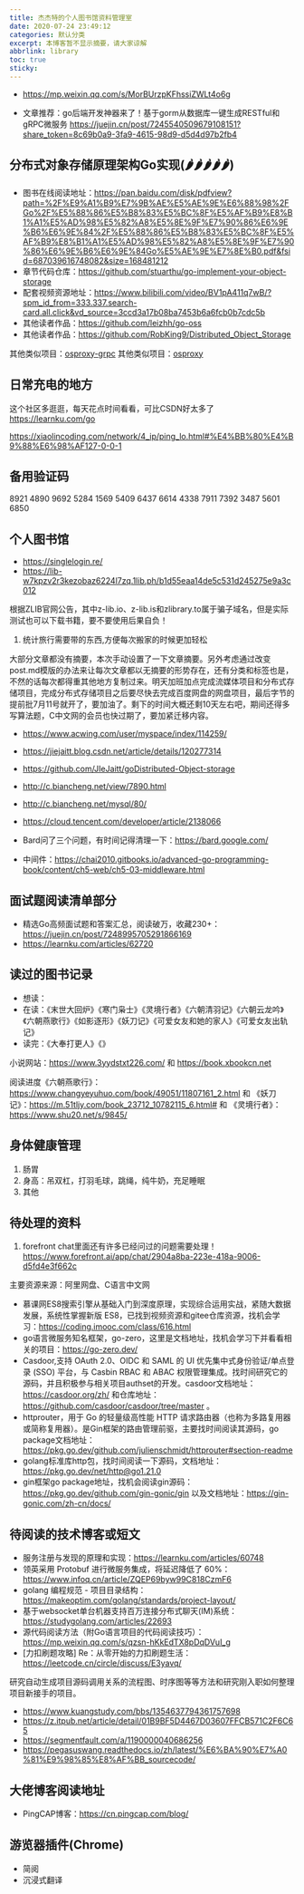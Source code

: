 ```yaml
---
title: 杰杰特的个人图书馆资料管理室
date: 2020-07-24 23:49:12
categories: 默认分类
excerpt: 本博客暂不显示摘要，请大家谅解
abbrlink: library
toc: true
sticky: 
---
```


- https://mp.weixin.qq.com/s/MorBUrzpKFhssiZWLt4o6g

- 文章推荐：go后端开发神器来了！基于gorm从数据库一键生成RESTful和gRPC微服务  https://juejin.cn/post/7245540509679108151?share_token=8c69b0a9-3fa9-4615-98d9-d5d4d97b2fb4

## 分布式对象存储原理架构Go实现(🌶️🌶️🌶️🌶️🌶️)

- 图书在线阅读地址：https://pan.baidu.com/disk/pdfview?path=%2F%E9%A1%B9%E7%9B%AE%E5%AE%9E%E6%88%98%2FGo%2F%E5%88%86%E5%B8%83%E5%BC%8F%E5%AF%B9%E8%B1%A1%E5%AD%98%E5%82%A8%E5%8E%9F%E7%90%86%E6%9E%B6%E6%9E%84%2F%E5%88%86%E5%B8%83%E5%BC%8F%E5%AF%B9%E8%B1%A1%E5%AD%98%E5%82%A8%E5%8E%9F%E7%90%86%E6%9E%B6%E6%9E%84Go%E5%AE%9E%E7%8E%B0.pdf&fsid=687039616748082&size=168481212
- 章节代码仓库：https://github.com/stuarthu/go-implement-your-object-storage
- 配套视频资源地址：https://www.bilibili.com/video/BV1pA411q7wB/?spm_id_from=333.337.search-card.all.click&vd_source=3ccd3a17b08ba7453b6a6fcb0b7cdc5b
- 其他读者作品：https://github.com/leizhh/go-oss
- 其他读者作品：https://github.com/RobKing9/Distributed_Object_Storage

其他类似项目：[osproxy-grpc](https://github.com/qinguoyi/osproxy-grpc)
其他类似项目：[osproxy](https://github.com/qinguoyi/osproxy)


## 日常充电的地方

这个社区多逛逛，每天花点时间看看，可比CSDN好太多了
https://learnku.com/go

https://xiaolincoding.com/network/4_ip/ping_lo.html#%E4%BB%80%E4%B9%88%E6%98%AF127-0-0-1



## 备用验证码
8921 4890
9692 5284
1569 5409
6437 6614
4338 7911
7392 3487
5601 6850


## 个人图书馆

- https://singlelogin.re/
- https://lib-w7kpzv2r3kezobaz6224l7zq.1lib.ph/b1d55eaa14de5c531d245275e9a3c012

根据ZLIB官网公告，其中z-lib.io、z-lib.is和zlibrary.to属于骗子域名，但是实际测试也可以下载书籍，要不要使用后果自负！


1. 统计旅行需要带的东西,方便每次搬家的时候更加轻松

大部分文章都没有摘要，本次手动设置了一下文章摘要。另外考虑通过改变post.md模版的办法来让每次文章都以无摘要的形势存在，还有分类和标签也是，不然的话每次都得重其他地方复制过来。明天加班加点完成流媒体项目和分布式存储项目，完成分布式存储项目之后要尽快去完成百度网盘的网盘项目，最后字节的提前批7月11号就开了，要加油了。剩下的时间大概还剩10天左右吧，期间还得多写算法题，C中文网的会员也快过期了，要加紧迁移内容。

- https://www.acwing.com/user/myspace/index/114259/
- https://jiejaitt.blog.csdn.net/article/details/120277314
- https://github.com/JIeJaitt/goDistributed-Object-storage
- http://c.biancheng.net/view/7890.html
- http://c.biancheng.net/mysql/80/
- https://cloud.tencent.com/developer/article/2138066

- Bard问了三个问题，有时间记得清理一下：https://bard.google.com/
- 中间件：https://chai2010.gitbooks.io/advanced-go-programming-book/content/ch5-web/ch5-03-middleware.html

## 面试题阅读清单部分

- 精选Go高频面试题和答案汇总，阅读破万，收藏230+：https://juejin.cn/post/7248995705291866169
- https://learnku.com/articles/62720


## 读过的图书记录

- 想读：
- 在读：《末世大回炉》《寒门枭士》《灵境行者》《六朝清羽记》《六朝云龙吟》《六朝燕歌行》《如影逐形》《妖刀记》《可爱女友和她的家人》《可爱女友出轨记》
- 读完：《大奉打更人》《》

小说网站：https://www.3yydstxt226.com/ 和 https://book.xbookcn.net

阅读进度《六朝燕歌行》：https://www.changyeyuhuo.com/book/49051/11807161_2.html 和 《妖刀记》：https://m.51tljy.com/book_23712_10782115_6.html# 和 《灵境行者》：https://www.shu20.net/s/9845/


## 身体健康管理

1. 肠胃
2. 身高：吊双杠，打羽毛球，跳绳，纯牛奶，充足睡眠
3. 其他

## 待处理的资料

1. forefront chat里面还有许多已经问过的问题需要处理！https://www.forefront.ai/app/chat/2904a8ba-223e-418a-9006-d5fd4e3f662c

主要资源来源：阿里网盘、C语言中文网

- 慕课网ES8搜索引擎从基础入门到深度原理，实现综合运用实战，紧随大数据发展，系统性掌握新版 ES8，已找到视频资源和gitee仓库资源，找机会学习：https://coding.imooc.com/class/616.html
- go语言微服务知名框架，go-zero，这里是文档地址，找机会学习下并看看相关的项目：https://go-zero.dev/
- Casdoor,支持 OAuth 2.0、OIDC 和 SAML 的 UI 优先集中式身份验证/单点登录 (SSO) 平台，与 Casbin RBAC 和 ABAC 权限管理集成。找时间研究它的源码，并且积极参与相关项目authset的开发。casdoor文档地址：https://casdoor.org/zh/ 和仓库地址：https://github.com/casdoor/casdoor/tree/master 。
- httprouter，用于 Go 的轻量级高性能 HTTP 请求路由器（也称为多路复用器或简称复用器）。是Gin框架的路由管理前驱，主要找时间阅读其源码，go package文档地址：https://pkg.go.dev/github.com/julienschmidt/httprouter#section-readme
- golang标准库http包，找时间阅读一下源码，文档地址：https://pkg.go.dev/net/http@go1.21.0
- gin框架go package地址，找机会阅读gin源码：https://pkg.go.dev/github.com/gin-gonic/gin 以及文档地址：https://gin-gonic.com/zh-cn/docs/

## 待阅读的技术博客或短文

- 服务注册与发现的原理和实现：https://learnku.com/articles/60748
- 领英采用 Protobuf 进行微服务集成，将延迟降低了 60%：https://www.infoq.cn/article/ZQEP69byw99C818CzmF6
- golang 编程规范 - 项目目录结构：https://makeoptim.com/golang/standards/project-layout/
- 基于websocket单台机器支持百万连接分布式聊天(IM)系统：https://studygolang.com/articles/22693
- 源代码阅读方法（附Go语言项目的代码阅读技巧）：https://mp.weixin.qq.com/s/qzsn-hKkEdTX8pDqDVuI_g
- [力扣刷题攻略] Re：从零开始的力扣刷题生活：https://leetcode.cn/circle/discuss/E3yavq/

研究自动生成项目源码调用关系的流程图、时序图等等方法和研究刚入职如何整理项目新接手的项目。
- https://www.kuangstudy.com/bbs/1354637794361757698
- https://z.itpub.net/article/detail/01B9BF5D4467D03607FFCB571C2F6C65
- https://segmentfault.com/a/1190000040686256
- https://pegasuswang.readthedocs.io/zh/latest/%E6%BA%90%E7%A0%81%E9%98%85%E8%AF%BB_sourcecode/

## 大佬博客阅读地址

- PingCAP博客：https://cn.pingcap.com/blog/


## 游览器插件(Chrome)

- 简阅
- 沉浸式翻译
